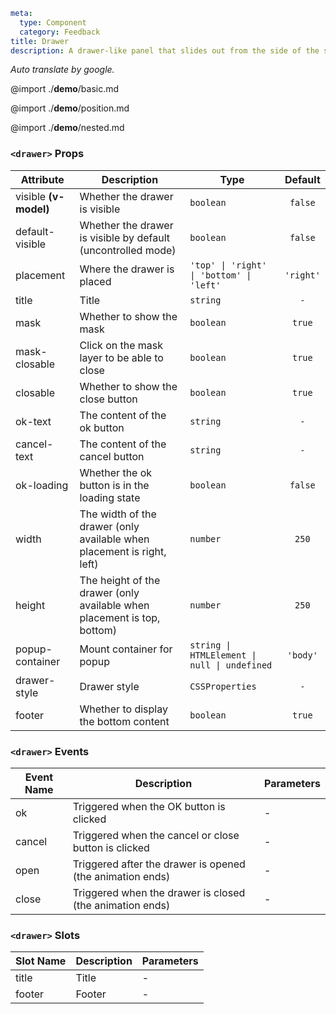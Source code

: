 ```yaml
meta:
  type: Component
  category: Feedback
title: Drawer
description: A drawer-like panel that slides out from the side of the screen after the command is triggered.
```

*Auto translate by google.*

@import ./__demo__/basic.md

@import ./__demo__/position.md

@import ./__demo__/nested.md


### `<drawer>` Props

|Attribute|Description|Type|Default|
|---|---|---|:---:|
|visible **(v-model)**|Whether the drawer is visible|`boolean`|`false`|
|default-visible|Whether the drawer is visible by default (uncontrolled mode)|`boolean`|`false`|
|placement|Where the drawer is placed|`'top' \| 'right' \| 'bottom' \| 'left'`|`'right'`|
|title|Title|`string`|`-`|
|mask|Whether to show the mask|`boolean`|`true`|
|mask-closable|Click on the mask layer to be able to close|`boolean`|`true`|
|closable|Whether to show the close button|`boolean`|`true`|
|ok-text|The content of the ok button|`string`|`-`|
|cancel-text|The content of the cancel button|`string`|`-`|
|ok-loading|Whether the ok button is in the loading state|`boolean`|`false`|
|width|The width of the drawer (only available when placement is right, left)|`number`|`250`|
|height|The height of the drawer (only available when placement is top, bottom)|`number`|`250`|
|popup-container|Mount container for popup|`string \| HTMLElement \| null \| undefined`|`'body'`|
|drawer-style|Drawer style|`CSSProperties`|`-`|
|footer | Whether to display the bottom content|`boolean`|`true`|
### `<drawer>` Events

|Event Name|Description|Parameters|
|---|---|---|
|ok|Triggered when the OK button is clicked|-|
|cancel|Triggered when the cancel or close button is clicked|-|
|open|Triggered after the drawer is opened (the animation ends)|-|
|close|Triggered when the drawer is closed (the animation ends)|-|
### `<drawer>` Slots

|Slot Name|Description|Parameters|
|---|---|---|
|title|Title|-|
|footer|Footer|-|


